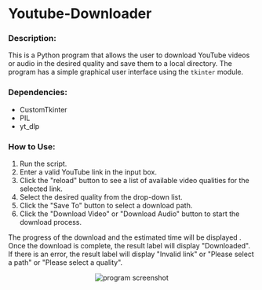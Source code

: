 # Youtube-Downloader

### Description:
This is a Python program that allows the user to download YouTube videos or audio in the desired quality and save them to a local directory. The program has a simple graphical user interface using the `tkinter` module. 

### Dependencies:
- CustomTkinter
- PIL
- yt_dlp

### How to Use:
1. Run the script.
2. Enter a valid YouTube link in the input box.
3. Click the "reload" button to see a list of available video qualities for the selected link.
4. Select the desired quality from the drop-down list.
5. Click the "Save To" button to select a download path.
6. Click the "Download Video" or "Download Audio" button to start the download process.

The progress of the download and the estimated time will be displayed . Once the download is complete, the result label will display "Downloaded". If there is an error, the result label will display "Invalid link" or "Please select a path" or "Please select a quality".

<p align="center">
  <img src="[https://github.com/Abdulrahman295/Pong-Game/blob/main/game_screenshot.png](https://github.com/Abdulrahman295/Youtube-Downloader/blob/main/Program-Screenshot%20.png)" alt="program screenshot">
</p>
